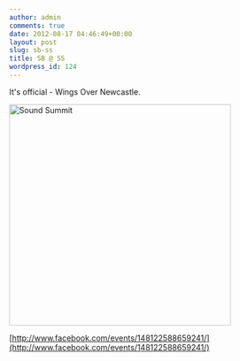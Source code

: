 ```yaml
---
author: admin
comments: true
date: 2012-08-17 04:46:49+00:00
layout: post
slug: sb-ss
title: SB @ SS
wordpress_id: 124
---
```


It's official - Wings Over Newcastle.

<img src="https://dl.dropboxusercontent.com/u/40156427/ss.jpg" alt="Sound Summit" style="width: 400px;"/>

[http://www.facebook.com/events/148122588659241/](http://www.facebook.com/events/148122588659241/)




